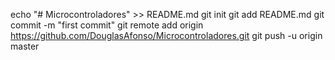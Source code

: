 echo "# Microcontroladores" >> README.md
git init
git add README.md
git commit -m "first commit"
git remote add origin https://github.com/DouglasAfonso/Microcontroladores.git
git push -u origin master
